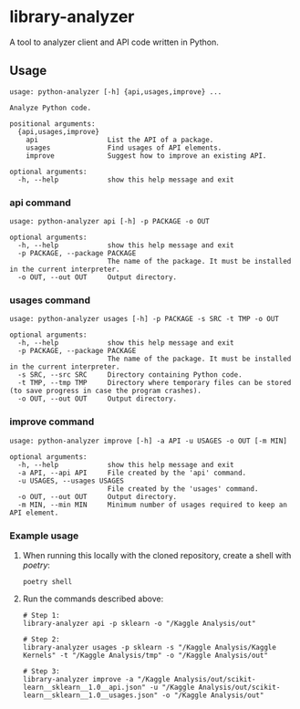 # library-analyzer

A tool to analyzer client and API code written in Python.

## Usage

```text
usage: python-analyzer [-h] {api,usages,improve} ...

Analyze Python code.

positional arguments:
  {api,usages,improve}
    api                 List the API of a package.
    usages              Find usages of API elements.
    improve             Suggest how to improve an existing API.

optional arguments:
  -h, --help            show this help message and exit
```

### api command

```text
usage: python-analyzer api [-h] -p PACKAGE -o OUT

optional arguments:
  -h, --help            show this help message and exit
  -p PACKAGE, --package PACKAGE
                        The name of the package. It must be installed in the current interpreter.
  -o OUT, --out OUT     Output directory.
```

### usages command

```text
usage: python-analyzer usages [-h] -p PACKAGE -s SRC -t TMP -o OUT

optional arguments:
  -h, --help            show this help message and exit
  -p PACKAGE, --package PACKAGE
                        The name of the package. It must be installed in the current interpreter.
  -s SRC, --src SRC     Directory containing Python code.
  -t TMP, --tmp TMP     Directory where temporary files can be stored (to save progress in case the program crashes).
  -o OUT, --out OUT     Output directory.
```

### improve command

```text
usage: python-analyzer improve [-h] -a API -u USAGES -o OUT [-m MIN]

optional arguments:
  -h, --help            show this help message and exit
  -a API, --api API     File created by the 'api' command.
  -u USAGES, --usages USAGES
                        File created by the 'usages' command.
  -o OUT, --out OUT     Output directory.
  -m MIN, --min MIN     Minimum number of usages required to keep an API element.
```

### Example usage

1. When running this locally with the cloned repository, create a shell with _poetry_:
    ```shell
    poetry shell
    ```

2. Run the commands described above:
    ```shell
    # Step 1:
    library-analyzer api -p sklearn -o "/Kaggle Analysis/out"

    # Step 2:
    library-analyzer usages -p sklearn -s "/Kaggle Analysis/Kaggle Kernels" -t "/Kaggle Analysis/tmp" -o "/Kaggle Analysis/out"

    # Step 3:
    library-analyzer improve -a "/Kaggle Analysis/out/scikit-learn__sklearn__1.0__api.json" -u "/Kaggle Analysis/out/scikit-learn__sklearn__1.0__usages.json" -o "/Kaggle Analysis/out"
    ```
